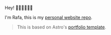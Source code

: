 Hey! 👋🏻👋🏻👋🏻

I'm Rafa, this is my [personal website repo](https://rafaaudibert.dev/).

> This is based on Astro's [portfolio template](https://github.com/withastro/astro/tree/main/examples/portfolio).

